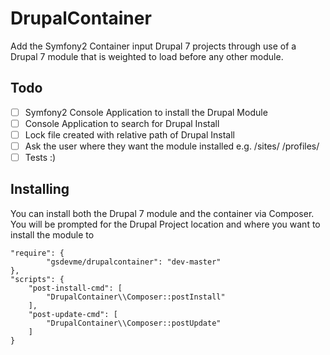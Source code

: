 # DrupalContainer
Add the Symfony2 Container input Drupal 7 projects through use of a Drupal 7 module that is weighted to load before any other module.

## Todo
- [ ] Symfony2 Console Application to install the Drupal Module
- [ ] Console Application to search for Drupal Install
- [ ] Lock file created with relative path of Drupal Install
- [ ] Ask the user where they want the module installed e.g. /sites/ /profiles/
- [ ] Tests :)

## Installing
You can install both the Drupal 7 module and the container via Composer. You will be prompted for the Drupal Project location and where you want to install the module to
```
"require": {
        "gsdevme/drupalcontainer": "dev-master"
},
"scripts": {
    "post-install-cmd": [
        "DrupalContainer\\Composer::postInstall"
    ],
    "post-update-cmd": [
        "DrupalContainer\\Composer::postUpdate"
    ]
}
```

